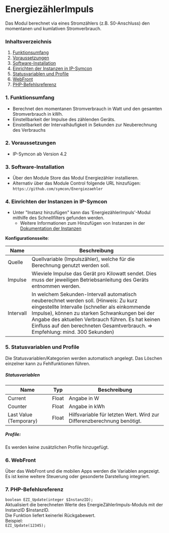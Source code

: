 # EnergiezählerImpuls
Das Modul berechnet via eines Stromzählers (z.B. S0-Anschluss) den momentanen und kumlativen Stromverbrauch.

### Inhaltsverzeichnis

1. [Funktionsumfang](#1-funktionsumfang)
2. [Voraussetzungen](#2-voraussetzungen)
3. [Software-Installation](#3-software-installation)
4. [Einrichten der Instanzen in IP-Symcon](#4-einrichten-der-instanzen-in-ip-symcon)
5. [Statusvariablen und Profile](#5-statusvariablen-und-profile)
6. [WebFront](#6-webfront)
7. [PHP-Befehlsreferenz](#7-php-befehlsreferenz)

### 1. Funktionsumfang

* Berechnet den momentanen Stromverbrauch in Watt und den gesamten Stromverbrauch in kWh.
* Einstellbarkeit der Impulse des zählenden Geräts.
* Einstellbarkeit der Intervalhäufigkeit in Sekunden zur Neuberechnung des Verbrauchs

### 2. Voraussetzungen

- IP-Symcon ab Version 4.2

### 3. Software-Installation

* Über den Module Store das Modul Energiezähler installieren.
* Alternativ über das Module Control folgende URL hinzufügen:
`https://github.com/symcon/Energiezaehler`  

### 4. Einrichten der Instanzen in IP-Symcon

- Unter "Instanz hinzufügen" kann das 'EnergiezählerImpuls'-Modul mithilfe des Schnellfilters gefunden werden.
    - Weitere Informationen zum Hinzufügen von Instanzen in der [Dokumentation der Instanzen](https://www.symcon.de/service/dokumentation/konzepte/instanzen/#Instanz_hinzufügen)

__Konfigurationsseite__:

Name      | Beschreibung
--------- | ---------------------------------
Quelle    | Quellvariable (Impulszähler), welche für die Berechnung genutzt werden soll.
Impulse   | Wieviele Impulse das Gerät pro Kilowatt sendet. Dies muss der jeweiligen Betriebsanleitung des Geräts entnommen werden.
Intervall | In welchem Sekunden-Intervall automatisch neuberechnet werden soll. (Hinweis: Zu kurz eingestellte Intervalle (schneller als einkommende Impulse), können zu starken Schwankungen bei der Angabe des aktuellen Verbrauch führen. Es hat keinen Einfluss auf den berechneten Gesamtverbrauch. => Empfehlung: mind. 300 Sekunden)


### 5. Statusvariablen und Profile

Die Statusvariablen/Kategorien werden automatisch angelegt. Das Löschen einzelner kann zu Fehlfunktionen führen.

##### Statusvariablen

Name                   | Typ     | Beschreibung
---------------------- | ------- | ----------------
Current                | Float   | Angabe in W
Counter                | Float   | Angabe in kWh
Last Value (Temporary) | Float   | Hilfsvariable für letzten Wert. Wird zur Differenzberechnung benötigt.

##### Profile:

Es werden keine zusätzlichen Profile hinzugefügt.

### 6. WebFront

Über das WebFront und die mobilen Apps werden die Variablen angezeigt. Es ist keine weitere Steuerung oder gesonderte Darstellung integriert.

### 7. PHP-Befehlsreferenz

`boolean EZI_Update(integer $InstanzID);`  
Aktualisiert die berechneten Werte des EnergieZählerImpuls-Moduls mit der InstanzID $InstanzID.  
Die Funktion liefert keinerlei Rückgabewert.  
Beispiel:  
`EZI_Update(12345);`
